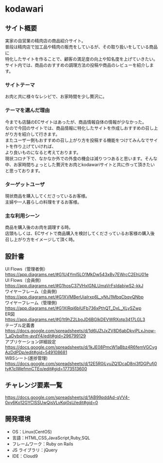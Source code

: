 
# kodawari

## サイト概要

実家の自営業の精肉店の商品紹介サイト。  
普段は精肉店で加工品や精肉の販売をしているが、その取り扱いをしている商品に  
特化したサイトを作ることで、顧客の満足度の向上や知名度を上げていきたい。  
サイト内では、商品のおすすめの調理方法の投稿や商品のレビューを紹介します。

### サイトテーマ

お肉と共に様々なレシピで、お家時間を少し贅沢に。

### テーマを選んだ理由

今までも店舗のECサイトはあったが、商品情報自体の情報が少なかった。<br>
なので今回のサイトでは、商品情報に特化したサイトを作成しおすすめの召し上がり方を紹介して行きます。<br>
またユーザー側もおすすめの召し上がり方を投稿する機能をつけてみんなでサイトを作り上げていければ、<br>より良いものになると考えております。<br>
現状コロナ下で、なかなか外での外食の機会は減りつつあると思います。そんな中、お家時間ちょっとした贅沢をお肉とkodawariサイトと共に作って頂きたいと思っております。

### ターゲットユーザ

現状商品を購入してくださっているお客様。  
主婦や一人暮らしの料理をするお客様。

### 主な利用シーン

商品を購入後のお肉を調理する時。  
店頭もしくは、ECサイトで商品購入を検討してくださっているお客様の購入後召し上がり方をイメージして頂く時。

## 設計書

UI Flows（管理者側）<br>  https://app.diagrams.net/#G1U4Yml5LO1MkDw543xBv7EWrcC2EhU01e<br>
UI Flows（会員側）<br>https://app.diagrams.net/#G1hosC37VHxIGNLUmaVrFsIdabjwS2-kkJ<br>
ワイヤーフレーム（会員側) <br>  https://app.diagrams.net/#G1XVMBerUjaIrxp6L_yNtJ1MbqCbqvQNbp<br>
ワイヤーフレーム（管理側)　<br>  https://app.diagrams.net/#G1XIRqi6bIUFb736xPthQT_DxL_XLySZwp<br>
ER図  <br>https://app.diagrams.net/#G1t9hZ2LboJD6BGlkDEVWRXotp3417LGL3<br>
テーブル定義書  <br>https://docs.google.com/spreadsheets/d/1d6lJZtJxZV8D6abDkviPLxJnow-1_aDybqlfm-avdY4/edit#gid=296799129<br>
アプリケーション詳細設定　<br>https://docs.google.com/spreadsheets/d/1kJE08PmcW1aBbz4R6femVGCvgAzDdPDp/edit#gid=549108681<br>
WBSシート(進捗管理)　https://docs.google.com/spreadsheets/d/12E5R0iLyuZQ1DcaD8ni3fDGPufj0tyK1clWefmnCTEo/edit#gid=1773513600

## チャレンジ要素一覧

<https://docs.google.com/spreadsheets/d/1AB99pddAd-qVV4-0xy6Ko12GYClSSUwQjsVLvKqi0sU/edit#gid=0>

## 開発環境

- OS：Linux(CentOS)
- 言語：HTML,CSS,JavaScript,Ruby,SQL
- フレームワーク：Ruby on Rails
- JS ライブラリ：jQuery
- IDE：Cloud9


